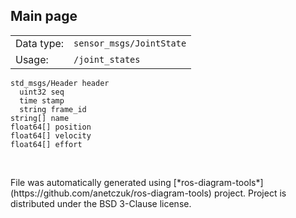 <!--
File was automatically generated using 'ros-diagram-tools' project.
Project is distributed under the BSD 3-Clause license.
-->

## Main page

|     |     |
| --- | --- |
| Data type: | `sensor_msgs/JointState` |
| Usage: | `/joint_states` |

```
std_msgs/Header header
  uint32 seq
  time stamp
  string frame_id
string[] name
float64[] position
float64[] velocity
float64[] effort


```


</br>
File was automatically generated using [*ros-diagram-tools*](https://github.com/anetczuk/ros-diagram-tools) project.
Project is distributed under the BSD 3-Clause license.
